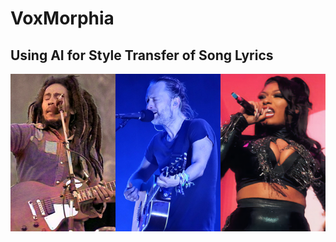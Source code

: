 # VoxMorphia
## Using AI for Style Transfer of Song Lyrics
![Picture of Bob Marley, Radiohead, and Megan Thee Stallion](/images/cover-shot-mid.png)
